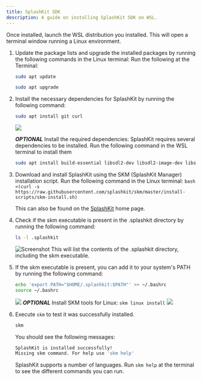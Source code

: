 ```yaml
---
title: SplashKit SDK
description: A guide on installing SplashKit SDK on WSL.
---
```


Once installed, launch the WSL distribution you installed. This will open a terminal window running a Linux environment.

1. Update the package lists and upgrade the installed packages by running the following commands in the Linux terminal: Run the following at the Terminal:

    ```bash
    sudo apt update
    ```
    ```bash
    sudo apt upgrade
    ```
  

1. Install the necessary dependencies for SplashKit by running the following command:

    ```bash
    sudo apt install git curl
    ```
    ![](https://i.imgur.com/ZKXjGyV.png)

    ***OPTIONAL*** Install the required dependencies: SplashKit requires several dependencies to be installed. Run the following command in the WSL terminal to install them
    ```bash
    sudo apt install build-essential libsdl2-dev libsdl2-image-dev libsdl2-ttf-dev libsdl2-mixer-dev
    ```

    
1. Download and install SplashKit using the SKM (SplashKit Manager) installation script. Run the following command in the Linux terminal:
    `bash <(curl -s https://raw.githubusercontent.com/splashkit/skm/master/install-scripts/skm-install.sh)`

    This can also be found on the [SplashKit](http://www.splashkit.io) home page.
1. Check if the skm executable is present in the .splashkit directory by running the following command:
    ```bash
    ls -l .splashkit
    ```
    ![Screenshot](https://i.imgur.com/Rj6RtnH.png)
    This will list the contents of the .splashkit directory, including the skm executable.
1. If the skm executable is present, you can add it to your system's PATH by running the following command:
    ```bash
    echo 'export PATH="$HOME/.splashkit:$PATH"' >> ~/.bashrc
   source ~/.bashrc
   ```
   ![](https://i.imgur.com/s0XAzJw.png)
   ***OPTIONAL*** Install SKM tools for Linux:
   `skm linux install`
   ![](https://i.imgur.com/JtAFvq5.png)

1. Execute `skm` to test it was successfully installed.

    ```bash
    skm
    ```

    You should see the following messages:

    ```bash
    SplashKit is installed successfully!
    Missing skm command. For help use 'skm help'
    ```

    SplashKit supports a number of languages. Run `skm help` at the terminal to see the different commands you can run.

